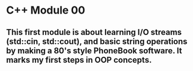 # C++ Module 00

## This first module is about learning I/O streams (std::cin, std::cout), and basic string operations by making a 80's style PhoneBook software. It marks my first steps in OOP concepts.
